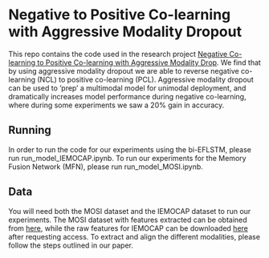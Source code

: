 # Negative to Positive Co-learning with Aggressive Modality Dropout

This repo contains the code used in the research project [Negative Co-learning to Positive Co-learning with Aggressive Modality Drop](https://drive.google.com/file/d/1bwqcazWJhACQkEVYfpYC_pG_IeetzBvR/view). 
We find that by using aggressive modality
dropout we are able to reverse negative
co-learning (NCL) to positive co-learning
(PCL). Aggressive modality dropout can
be used to ’prep’ a multimodal model for
unimodal deployment, and dramatically increases model performance during negative co-learning, where during some experiments we saw a 20% gain in accuracy.

## Running 
In order to run the code for our experiments using the bi-EFLSTM, please run run_model_IEMOCAP.ipynb. To run our experiments for the Memory Fusion Network (MFN), please run run_model_MOSI.ipynb.

## Data
You will need both the MOSI dataset and the IEMOCAP dataset to run our experiments. The MOSI dataset with features extracted can be obtained from [here](https://github.com/pliang279/MFN/tree/master/data), while the raw features for IEMOCAP can be downloaded [here](https://sail.usc.edu/iemocap/) after requesting access. To extract and align the different modalities, please follow the steps outlined in our paper.  
